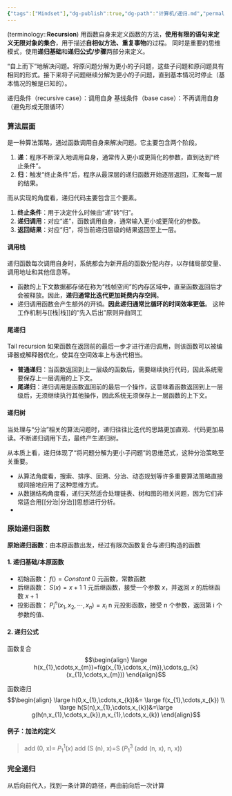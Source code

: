 ```yaml
---
{"tags":["Mindset"],"dg-publish":true,"dg-path":"计算机/递归.md","permalink":"/计算机/递归/","dgPassFrontmatter":true,"noteIcon":"","created":"2024-05-21T15:20:28.727+08:00","updated":"2025-03-26T23:46:30.252+08:00"}
---
```



(terminology::**Recursion**)
用函数自身来定义函数的方法，**使用有限的语句来定义无限对象的集合**，用于描述**自相似方法、重复事物**的过程。
同时是重要的思维模式，使用**递归基础**和**递归公式/步骤**两部分来定义。

“自上而下”地解决问题。将原问题分解为更小的子问题，这些子问题和原问题具有相同的形式。接下来将子问题继续分解为更小的子问题，直到基本情况时停止（基本情况的解是已知的）。


递归条件（recursive case）：调用自身
基线条件（base case）：不再调用自身（避免形成无限循环）

### 算法层面
是一种算法策略，通过函数调用自身来解决问题。它主要包含两个阶段。
1. **递**：程序不断深入地调用自身，通常传入更小或更简化的参数，直到达到“终止条件”。
2. **归**：触发“终止条件”后，程序从最深层的递归函数开始逐层返回，汇聚每一层的结果。

而从实现的角度看，递归代码主要包含三个要素。
1. **终止条件**：用于决定什么时候由“递”转“归”。
2. **递归调用**：对应“递”，函数调用自身，通常输入更小或更简化的参数。
3. **返回结果**：对应“归”，将当前递归层级的结果返回至上一层。
#### 调用栈
递归函数每次调用自身时，系统都会为新开启的函数分配内存，以存储局部变量、调用地址和其他信息等。
- 函数的上下文数据都存储在称为“栈帧空间”的内存区域中，直至函数返回后才会被释放。因此，**递归通常比迭代更加耗费内存空间**。
- 递归调用函数会产生额外的开销。**因此递归通常比循环的时间效率更低**。
这种工作机制与[[栈\|栈]]的“先入后出”原则异曲同工

#### 尾递归
Tail recursion
如果函数在返回前的最后一步才进行递归调用，则该函数可以被编译器或解释器优化，使其在空间效率上与迭代相当。
- **普通递归**：当函数返回到上一层级的函数后，需要继续执行代码，因此系统需要保存上一层调用的上下文。
- **尾递归**：递归调用是函数返回前的最后一个操作，这意味着函数返回到上一层级后，无须继续执行其他操作，因此系统无须保存上一层函数的上下文。
#### 递归树
当处理与“分治”相关的算法问题时，递归往往比迭代的思路更加直观、代码更加易读。不断递归调用下去，最终产生递归树。

从本质上看，递归体现了“将问题分解为更小子问题”的思维范式，这种分治策略至关重要。
- 从算法角度看，搜索、排序、回溯、分治、动态规划等许多重要算法策略直接或间接地应用了这种思维方式。
- 从数据结构角度看，递归天然适合处理链表、树和图的相关问题，因为它们非常适合用[[分治\|分治]]思想进行分析。
- 
### 原始递归函数
**原始递归函数**：由本原函数出发，经过有限次函数复合与递归构造的函数
#### 1. 递归基础/本原函数
- 初始函数： $f( )=Constant$
	0 元函数，常数函数
- 后继函数： $S(x)=x+1$
	1 元后继函数，接受一个参数 $x$，并返回 $x$ 的后继函数 $x+1$
- 投影函数： $P^{n}_{i}(x_{1},x_{2},\cdots,x_{n})=x_{i}$
	n 元投影函数，接受 n 个参数，返回第 i 个参数的值、
#### 2. 递归公式
函数复合
$$\begin{align}
\large h(x_{1},\cdots,x_{m})=f(g(x_{1},\cdots,x_{m}),\cdots,g_{k}(x_{1},\cdots,x_{m}))
\end{align}$$

函数递归
$$\begin{align}
\large h(0,x_{1},\cdots,x_{k})&= \large f(x_{1},\cdots,x_{k}) \\
\large h(S(n),x_{1},\cdots,x_{k})&=\large g(h(n,x_{1},\cdots,x_{k}),n,x_{1},\cdots,x_{k})
\end{align}$$

#### 例子：加法的定义
>add (0, x)= $P_{1}^{1}(x)$
>add (S (n), x)=S ($P_{1}^{3}$ (add (n, x), n, x))

### 完全递归
从后向前代入，找到一条计算的路径，再由前向后一次计算

